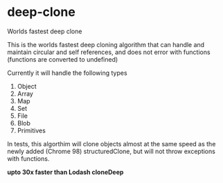 # deep-clone
Worlds fastest deep clone

This is the worlds fastest deep cloning algorithm that can handle and maintain circular and self references, and does not error with functions (functions are converted to undefined)

Currently it will handle the following types
1. Object
1. Array
1. Map
1. Set
1. File
1. Blob
1. Primitives

In tests, this algorthim will clone objects almost at the same speed as the newly added (Chrome 98) structuredClone, but will not throw exceptions with functions. 

**upto 30x faster than Lodash cloneDeep**
